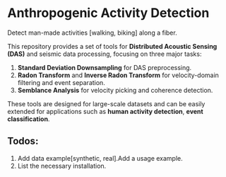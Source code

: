 # Anthropogenic Activity Detection
Detect man-made activities [walking, biking] along a fiber.

This repository provides a set of tools for **Distributed Acoustic Sensing (DAS)** and seismic data processing, focusing on three major tasks:

1. **Standard Deviation Downsampling** for DAS preprocessing.
2. **Radon Transform** and **Inverse Radon Transform** for velocity-domain filtering and event separation.
3. **Semblance Analysis** for velocity picking and coherence detection.

These tools are designed for large-scale datasets and can be easily extended for applications such as **human activity detection**, **event classification**.

## Todos:
1. Add data example[synthetic, real].Add a usage example.
2. List the necessary installation.
